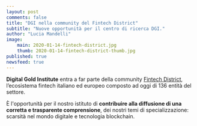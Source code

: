 ```yaml
---
layout: post
comments: false
title: "DGI nella community del Fintech District"
subtitle: "Nuove opportunità per il centro di ricerca DGI." 
author: "Lucia Mandelli"
image:
    main: 2020-01-14-fintech-district.jpg
    thumb: 2020-01-14-fintech-district-thumb.jpg
published: true
newsfeed: true
---
```


**Digital Gold Institute** entra a far parte della community
[Fintech District](https://www.fintechdistrict.com/is-bitcoin-the-digital-equivalent-of-gold),
l’ecosistema fintech italiano ed europeo composto ad oggi di 136 entità del settore.

È l'opportunità per il nostro istituto di
**contribuire alla diffusione di una corretta e trasparente comprensione**,
dei nostri temi di specializzazione:
scarsità nel mondo digitale e tecnologia blockchain.
